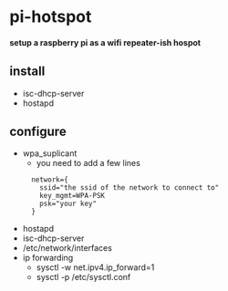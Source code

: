 # pi-hotspot
#### setup a raspberry pi as a wifi repeater-ish hospot


## install 
- isc-dhcp-server
- hostapd

## configure 
- wpa_suplicant 
  - you need to add a few lines
  ```
    network={
      ssid="the ssid of the network to connect to"
      key_mgmt=WPA-PSK
      psk="your key"
    }
  ```
- hostapd
- isc-dhcp-server
- /etc/network/interfaces
- ip forwarding
  - sysctl -w net.ipv4.ip_forward=1
  - sysctl -p /etc/sysctl.conf

